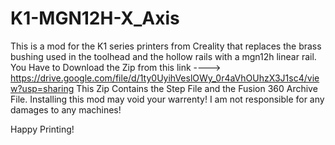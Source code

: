 # K1-MGN12H-X_Axis
This is a mod for the K1 series printers from Creality that replaces the brass bushing used in the toolhead and the hollow rails with a mgn12h linear rail.
You Have to Download the Zip from this link ----> https://drive.google.com/file/d/1ty0UyihVeslOWy_0r4aVhOUhzX3J1sc4/view?usp=sharing
This Zip Contains the Step File and the Fusion 360 Archive File.
Installing this mod may void your warrenty!
I am not responsible for any damages to any machines!

Happy Printing!

